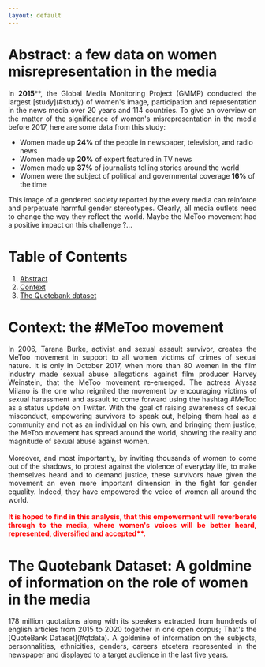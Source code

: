 ```yaml
---
layout: default
---
```


<a name="study" href="https://www.media-diversity.org/additional-files/Who_Makes_the_News_-_Global_Media_Monitoring_Project.pdf">
<a name="qtdata" href="https://dlab.epfl.ch/people/west/pub/Vaucher-Spitz-Catasta-West_WSDM-21.pdf">

# <a name="abstract"></a> **Abstract**: a few data on women misrepresentation in the media 

<div style="text-align: justify"> In <strong>2015</strong>**, the Global Media Monitoring Project (GMMP) conducted the largest [study](#study) of women's image, participation and representation in the news media over 20 years and 114 countries. To give an overview on the matter of the significance of women's misrepresentation in the media before 2017, here are some data from this study: </div>

- Women made up **24%** of the people in newspaper, television, and radio news
- Women made up **20%** of expert featured in TV news
- Women made up **37%** of journalists telling stories around the world
- Women were the subject of political and governmental coverage **16%** of the time


 <div style="text-align: justify">This image of a gendered society reported by the every media can reinforce and perpetuate harmful gender stereotypes. Clearly, all media outlets need to change the way they reflect the world. Maybe the MeToo movement had a positive impact on this challenge ?... </div>



# **Table of Contents**
1. [Abstract](#abstract)
2. [Context](#context)
3. [The Quotebank dataset](#quotebank)


# <a name="context"></a> **Context**: the #MeToo movement 

<div style="text-align: justify"> In 2006, Tarana Burke, activist and sexual assault survivor, creates the MeToo movement in support to all women victims of crimes of sexual nature. It is only in October 2017, when more than 80 women in the film industry made sexual abuse allegations against film producer Harvey Weinstein, that the MeToo movement re-emerged. The actress Alyssa Milano is the one who reignited the movement by encouraging victims of sexual harassment and assault to come forward using the hashtag #MeToo as a status update on Twitter. With the goal of raising awareness of sexual misconduct, empowering survivors to speak out, helping them heal as a community and not as an individual on his own, and bringing them justice, the MeToo movement has spread around the world, showing the reality and magnitude of sexual abuse against women.  </div>

<br>

<div style="text-align: justify">Moreover, and most importantly, by inviting thousands of women to come out of the shadows, to protest against the violence of everyday life, to make themselves heard and to demand justice, these survivors have given the movement an even more important dimension in the fight for gender equality. Indeed, they have empowered the voice of women all around the world.  </div>

<br> 
 
<div style="text-align: justify"><span style="color:Red"><strong>It is hoped to find in this analysis, that this empowerment will reverberate through to the media, where women's voices will be better heard, represented, diversified and accepted**.</strong></span>  </div>


# <a name="quotebank"></a> **The Quotebank Dataset**: A goldmine of information on the role of women in the media

<div style="text-align: justify"> 178 million quotations along with its speakers extracted from hundreds of english articles from 2015 to 2020 together in one open corpus; That's the [QuoteBank Dataset](#qtdata). A goldmine of information on the subjects, personnalities, ethnicities, genders, careers etcetera represented in the newspaper and displayed to a target audience in the last five years. </div>

